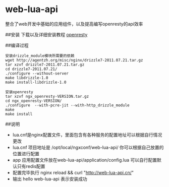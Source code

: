# web-lua-api

整合了web开发中基础的应用组件，以及提高编写openresty的api效率

##安装
下载以及详细安装教程 [openresty](http://openresty.org/#Installation)

##编译过程
  ```shell
 安装drizzle_module模块所需要的依赖
 wget http://agentzh.org/misc/nginx/drizzle7-2011.07.21.tar.gz
 tar xzvf drizzle7-2011.07.21.tar.gz
 cd drizzle7-2011.07.21/
 ./configure --without-server
 make libdrizzle-1.0
 make install-libdrizzle-1.0

 安装openresty
 tar xzvf ngx_openresty-VERSION.tar.gz
 cd ngx_openresty-VERSION/
 ./configure  --with-pcre-jit --with-http_drizzle_module
 make
 make install
  ```
##说明
- lua.cnf是nginx配置文件，里面包含有各种服务的配置地址可以根据自行情况更改
- lua.cnf 项目地址是 /opt/local/ngxconf/web-lua-api/    你可以根据自己放置的位置进行配置
- app 应用配置文件放在web-lua-api/application/config.lua 可以自行配置默认只有redis配置
- 配置完毕执行 nginx reload  && curl "http://web-lua-api.cn/"
- 输出 hello web-lua-api 表示安装成功